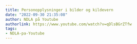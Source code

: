 ```yaml
---
title: Personopplysninger i bilder og kildevern
date: "2022-09-30 21:35:08"
author: NDLA på Youtube
authorlink: https://www.youtube.com/watch?v=qDlsBGrZTfw
tags:
- NDLA-pa-Youtube
---
```

